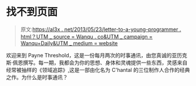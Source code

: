 # 找不到页面

> 原文:[https://al3x . net/2013/05/23/letter-to-a-young-programmer . html？UTM _ source = Wanqu . co&UTM _ campaign = Wanqu+Daily&UTM _ medium = website](https://al3x.net/2013/05/23/letter-to-a-young-programmer.html?utm_source=wanqu.co&utm_campaign=Wanqu+Daily&utm_medium=website)

欢迎来到 Payne Threshold，这是一份每月两次的时事通讯，由您真诚的亚历克斯·佩恩撰写。每一期，我都会为你的思想、身体和灵魂提供一些东西，灵感来自经常被抽样的《领域追踪》,这是一部由化名为 C'hantal 的三位制作人合作的经典之作。为什么是时事通讯？
